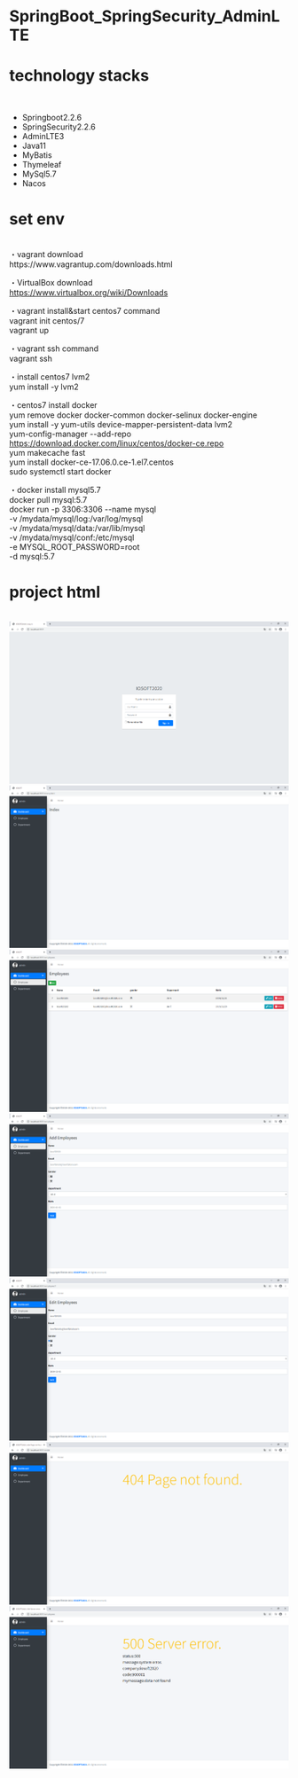 # SpringBoot_SpringSecurity_AdminLTE
<h1>technology stacks</h1><br>
<ul>
  <li>Springboot2.2.6</li>
  <li>SpringSecurity2.2.6</li>
  <li>AdminLTE3</li>
  <li>Java11</li>
  <li>MyBatis</li>
  <li>Thymeleaf</li>
  <li>MySql5.7</li>
  <li>Nacos</li> 
</ul>

<h1>set env</h1><br>
・vagrant download<br>
https://www.vagrantup.com/downloads.html<br>

・VirtualBox download<br>
https://www.virtualbox.org/wiki/Downloads<br>

・vagrant install&start centos7 command<br>
vagrant init centos/7<br>
vagrant up<br>

・vagrant ssh command<br>
vagrant ssh<br>

・install centos7 lvm2<br>
yum install -y lvm2

・centos7 install docker<br>
yum remove docker docker-common docker-selinux docker-engine<br>
yum install -y yum-utils device-mapper-persistent-data lvm2<br>
yum-config-manager --add-repo https://download.docker.com/linux/centos/docker-ce.repo<br>
yum makecache fast<br>
yum install docker-ce-17.06.0.ce-1.el7.centos<br>
sudo systemctl start docker<br>

・docker install mysql5.7<br>
docker pull mysql:5.7<br>
docker run -p 3306:3306 --name mysql \
-v /mydata/mysql/log:/var/log/mysql \
-v /mydata/mysql/data:/var/lib/mysql \
-v /mydata/mysql/conf:/etc/mysql \
-e MYSQL_ROOT_PASSWORD=root \
-d mysql:5.7<br>

<h1>project html</h1><br>
<img src="https://github.com/iosoft2020/SpringBoot_SpringSecurity_AdminLTE/blob/master/images/login.png" alt="login" title="login">
<img src="https://github.com/iosoft2020/SpringBoot_SpringSecurity_AdminLTE/blob/master/images/index.png" alt="index" title="index">
<img src="https://github.com/iosoft2020/SpringBoot_SpringSecurity_AdminLTE/blob/master/images/Employees.png" alt="Employees" title="Employees">
<img src="https://github.com/iosoft2020/SpringBoot_SpringSecurity_AdminLTE/blob/master/images/AddEmployee.png" alt="AddEmployee" title="AddEmployee">
<img src="https://github.com/iosoft2020/SpringBoot_SpringSecurity_AdminLTE/blob/master/images/EditEmployee.png" alt="EditEmployee" title="EditEmployee">
<img src="https://github.com/iosoft2020/SpringBoot_SpringSecurity_AdminLTE/blob/master/images/404.png" alt="404" title="404">
<img src="https://github.com/iosoft2020/SpringBoot_SpringSecurity_AdminLTE/blob/master/images/500.png" alt="500" title="500">
